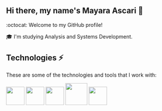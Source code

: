 ## Hi there, my name's Mayara Ascari 👋
:octocat: Welcome to my GitHub profile!

🎓 I'm studying Analysis and Systems Development. 


## Technologies ⚡

These are some of the technologies and tools that I work with:

<img src="https://cdn.jsdelivr.net/gh/devicons/devicon/icons/dotnetcore/dotnetcore-original.svg" width="50" height="50"/>  <img src="https://cdn.jsdelivr.net/gh/devicons/devicon/icons/csharp/csharp-plain.svg" width="50" height="50"/>  <img src="https://cdn.jsdelivr.net/gh/devicons/devicon/icons/c/c-plain.svg" width="50" height="50"/>  <img src="https://cdn.jsdelivr.net/gh/devicons/devicon/icons/apachekafka/apachekafka-original-wordmark.svg" width="60" height="60"/>  <img src="https://cdn.jsdelivr.net/gh/devicons/devicon/icons/visualstudio/visualstudio-plain.svg" width="50" height="50"/>
                
            
